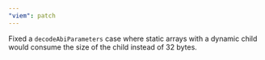```yaml
---
"viem": patch
---
```


Fixed a `decodeAbiParameters` case where static arrays with a dynamic child would consume the size of the child instead of 32 bytes.
